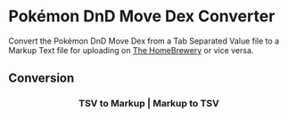 <link rel="stylesheet" href="{{ site.baseurl }}/styles.css">
<script src="https://code.jquery.com/jquery-3.4.1.min.js"></script>
<script src="{{ site.baseurl }}/converter.js"></script>

# Pokémon DnD Move Dex Converter

Convert the Pokémon DnD Move Dex from a Tab Separated Value file to a Markup Text file for uploading on [The HomeBrewery](https://homebrewery.naturalcrit.com) or vice versa.

## Conversion

<h3 align="center"><a id="tsv" onclick="tsvToMarkup()">TSV to Markup</a> | <a id="markup" onclick="markupToTsv()">Markup to TSV</a></h3>

<div id="tsv-markup" hidden>
    <div><input id="file" type="file" accept=".tsv"/></div>
    <div id="display">
        <div>
            <div style="float:left">Display <a onclick="showInput()">input</a> | <a onclick="showOutput()">output</a></div>
            <div style="float:right"><button onclick="download()">Download Output</button></div>
            <div style="clear:both"></div>
        </div>
        <hr/>
        <div>
            <textarea id="input" rows="25" wrap="soft" readonly hidden></textarea>
            <textarea id="output" rows="25" wrap="soft" readonly hidden></textarea>
        </div>
    </div>
</div>

<div id="markup-tsv" hidden>
    <div><input id="file" type="file" accept=".txt"/></div>
    <div id="display">
        <div>
            <div style="float:left">Display <a onclick="showInput()">input</a> | <a onclick="showOutput()">output</a></div>
            <div style="float:right"><button onclick="download()">Download Output</button></div>
            <div style="clear:both"></div>
        </div>
        <hr/>
        <div>
            <textarea id="input" rows="25" wrap="soft" readonly hidden></textarea>
            <textarea id="output" rows="25" wrap="soft" readonly hidden></textarea>
        </div>
    </div>
</div>
